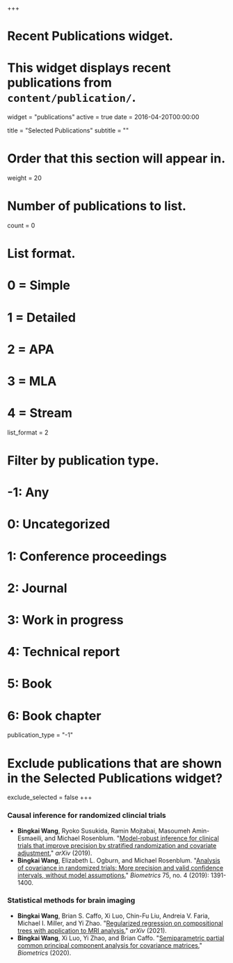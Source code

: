 +++
# Recent Publications widget.
# This widget displays recent publications from `content/publication/`.
widget = "publications"
active = true
date = 2016-04-20T00:00:00

title = "Selected Publications"
subtitle = ""

# Order that this section will appear in.
weight = 20

# Number of publications to list.
count = 0

# List format.
#   0 = Simple
#   1 = Detailed
#   2 = APA
#   3 = MLA
#   4 = Stream
list_format = 2

# Filter by publication type.
# -1: Any
#  0: Uncategorized
#  1: Conference proceedings
#  2: Journal
#  3: Work in progress
#  4: Technical report
#  5: Book
#  6: Book chapter
publication_type = "-1"

# Exclude publications that are shown in the Selected Publications widget?
exclude_selected = false
+++


### Causal inference for randomized clincial trials

- **Bingkai Wang**, Ryoko Susukida, Ramin Mojtabai, Masoumeh Amin-Esmaeili, and Michael Rosenblum. "[Model-robust inference for clinical trials that improve precision by stratified randomization and covariate adjustment.](https://arxiv.org/abs/1910.13954)" *arXiv* (2019).
- **Bingkai Wang**, Elizabeth L. Ogburn, and Michael Rosenblum. "[Analysis of covariance in randomized trials: More precision and valid confidence intervals, without model assumptions.](https://onlinelibrary.wiley.com/doi/abs/10.1111/biom.13062)" *Biometrics* 75, no. 4 (2019): 1391-1400.


### Statistical methods for brain imaging
- **Bingkai Wang**, Brian S. Caffo, Xi Luo, Chin-Fu Liu, Andreia V. Faria, Michael I. Miller, and Yi Zhao. "[Regularized regression on compositional trees with application to MRI analysis.](https://arxiv.org/abs/2104.07113)" *arXiv* (2021).
- **Bingkai Wang**, Xi Luo, Yi Zhao, and Brian Caffo. "[Semiparametric partial common principal component analysis for covariance matrices.](https://onlinelibrary.wiley.com/doi/abs/10.1111/biom.13369)" *Biometrics* (2020).

